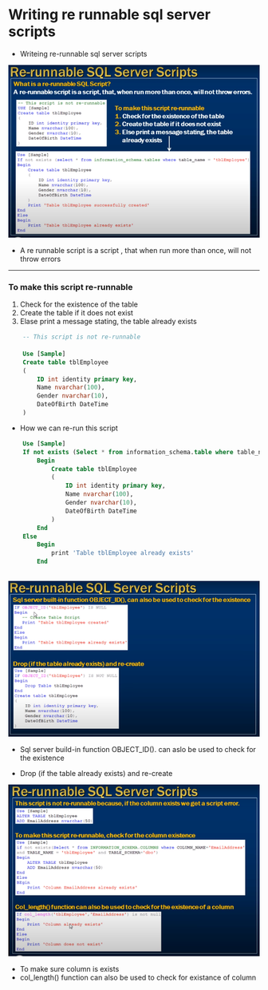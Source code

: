 
# Writing re runnable sql server scripts

- Writeing re-runnable sql server scripts

<img src="./img/C_59.png" />

- A re runnable script is a script , that when run more than once, will not throw errors

--- 

### To make this script re-runnable 
1. Check for the existence of the table
2. Create the table if it does not exist
3. Elase print a message stating, the table already exists 

```sql
    -- This script is not re-runnable

    Use [Sample]
    Create table tblEmployee
    (
        ID int identity primary key,
        Name nvarchar(100),
        Gender nvarchar(10),
        DateOfBirth DateTime
    )
```

- How we can re-run this script

```sql
    Use [Sample]
    If not exists (Select * from information_schema.table where table_name = 'tblEmployee')
        Begin 
            Create table tblEmployee
            (
                ID int identity primary key,
                Name nvarchar(100),
                Gender nvarchar(10),
                DateOfBirth DateTime
            )
        End
    Else
        Begin
            print 'Table tblEmployee already exists'
        End
        
```

<img src="./img/C_60.png" />

- Sql server build-in function OBJECT_ID(). can aslo be used to check for the existence

- Drop (if the table already exists) and re-create

<img src="./img/C_61.png" />

- To make sure column is exists 
- col_length() function can also be used to check for existance of column 


